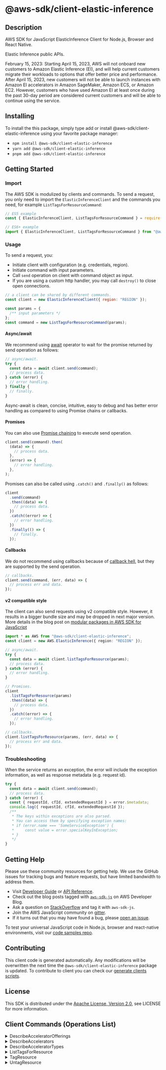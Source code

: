 <!-- generated file, do not edit directly -->

# @aws-sdk/client-elastic-inference

## Description

AWS SDK for JavaScript ElasticInference Client for Node.js, Browser and React Native.

<p>
Elastic Inference public APIs.
</p>
<p>
February 15, 2023: Starting April 15, 2023, AWS will not onboard new customers to Amazon Elastic Inference (EI), and will help current customers migrate their workloads to options that offer better price and performance.
After April 15, 2023, new customers will not be able to launch instances with Amazon EI accelerators in Amazon SageMaker, Amazon ECS, or Amazon EC2.
However, customers who have used Amazon EI at least once during the past 30-day period are considered current customers and will be able to continue using the service.
</p>

## Installing

To install the this package, simply type add or install @aws-sdk/client-elastic-inference
using your favorite package manager:

- `npm install @aws-sdk/client-elastic-inference`
- `yarn add @aws-sdk/client-elastic-inference`
- `pnpm add @aws-sdk/client-elastic-inference`

## Getting Started

### Import

The AWS SDK is modulized by clients and commands.
To send a request, you only need to import the `ElasticInferenceClient` and
the commands you need, for example `ListTagsForResourceCommand`:

```js
// ES5 example
const { ElasticInferenceClient, ListTagsForResourceCommand } = require("@aws-sdk/client-elastic-inference");
```

```ts
// ES6+ example
import { ElasticInferenceClient, ListTagsForResourceCommand } from "@aws-sdk/client-elastic-inference";
```

### Usage

To send a request, you:

- Initiate client with configuration (e.g. credentials, region).
- Initiate command with input parameters.
- Call `send` operation on client with command object as input.
- If you are using a custom http handler, you may call `destroy()` to close open connections.

```js
// a client can be shared by different commands.
const client = new ElasticInferenceClient({ region: "REGION" });

const params = {
  /** input parameters */
};
const command = new ListTagsForResourceCommand(params);
```

#### Async/await

We recommend using [await](https://developer.mozilla.org/en-US/docs/Web/JavaScript/Reference/Operators/await)
operator to wait for the promise returned by send operation as follows:

```js
// async/await.
try {
  const data = await client.send(command);
  // process data.
} catch (error) {
  // error handling.
} finally {
  // finally.
}
```

Async-await is clean, concise, intuitive, easy to debug and has better error handling
as compared to using Promise chains or callbacks.

#### Promises

You can also use [Promise chaining](https://developer.mozilla.org/en-US/docs/Web/JavaScript/Guide/Using_promises#chaining)
to execute send operation.

```js
client.send(command).then(
  (data) => {
    // process data.
  },
  (error) => {
    // error handling.
  },
);
```

Promises can also be called using `.catch()` and `.finally()` as follows:

```js
client
  .send(command)
  .then((data) => {
    // process data.
  })
  .catch((error) => {
    // error handling.
  })
  .finally(() => {
    // finally.
  });
```

#### Callbacks

We do not recommend using callbacks because of [callback hell](http://callbackhell.com/),
but they are supported by the send operation.

```js
// callbacks.
client.send(command, (err, data) => {
  // process err and data.
});
```

#### v2 compatible style

The client can also send requests using v2 compatible style.
However, it results in a bigger bundle size and may be dropped in next major version. More details in the blog post
on [modular packages in AWS SDK for JavaScript](https://aws.amazon.com/blogs/developer/modular-packages-in-aws-sdk-for-javascript/)

```ts
import * as AWS from "@aws-sdk/client-elastic-inference";
const client = new AWS.ElasticInference({ region: "REGION" });

// async/await.
try {
  const data = await client.listTagsForResource(params);
  // process data.
} catch (error) {
  // error handling.
}

// Promises.
client
  .listTagsForResource(params)
  .then((data) => {
    // process data.
  })
  .catch((error) => {
    // error handling.
  });

// callbacks.
client.listTagsForResource(params, (err, data) => {
  // process err and data.
});
```

### Troubleshooting

When the service returns an exception, the error will include the exception information,
as well as response metadata (e.g. request id).

```js
try {
  const data = await client.send(command);
  // process data.
} catch (error) {
  const { requestId, cfId, extendedRequestId } = error.$metadata;
  console.log({ requestId, cfId, extendedRequestId });
  /**
   * The keys within exceptions are also parsed.
   * You can access them by specifying exception names:
   * if (error.name === 'SomeServiceException') {
   *     const value = error.specialKeyInException;
   * }
   */
}
```

## Getting Help

Please use these community resources for getting help.
We use the GitHub issues for tracking bugs and feature requests, but have limited bandwidth to address them.

- Visit [Developer Guide](https://docs.aws.amazon.com/sdk-for-javascript/v3/developer-guide/welcome.html)
  or [API Reference](https://docs.aws.amazon.com/AWSJavaScriptSDK/v3/latest/index.html).
- Check out the blog posts tagged with [`aws-sdk-js`](https://aws.amazon.com/blogs/developer/tag/aws-sdk-js/)
  on AWS Developer Blog.
- Ask a question on [StackOverflow](https://stackoverflow.com/questions/tagged/aws-sdk-js) and tag it with `aws-sdk-js`.
- Join the AWS JavaScript community on [gitter](https://gitter.im/aws/aws-sdk-js-v3).
- If it turns out that you may have found a bug, please [open an issue](https://github.com/aws/aws-sdk-js-v3/issues/new/choose).

To test your universal JavaScript code in Node.js, browser and react-native environments,
visit our [code samples repo](https://github.com/aws-samples/aws-sdk-js-tests).

## Contributing

This client code is generated automatically. Any modifications will be overwritten the next time the `@aws-sdk/client-elastic-inference` package is updated.
To contribute to client you can check our [generate clients scripts](https://github.com/aws/aws-sdk-js-v3/tree/main/scripts/generate-clients).

## License

This SDK is distributed under the
[Apache License, Version 2.0](http://www.apache.org/licenses/LICENSE-2.0),
see LICENSE for more information.

## Client Commands (Operations List)

<details>
<summary>
DescribeAcceleratorOfferings
</summary>

[Command API Reference](https://docs.aws.amazon.com/AWSJavaScriptSDK/v3/latest/client/elastic-inference/command/DescribeAcceleratorOfferingsCommand/) / [Input](https://docs.aws.amazon.com/AWSJavaScriptSDK/v3/latest/Package/-aws-sdk-client-elastic-inference/Interface/DescribeAcceleratorOfferingsCommandInput/) / [Output](https://docs.aws.amazon.com/AWSJavaScriptSDK/v3/latest/Package/-aws-sdk-client-elastic-inference/Interface/DescribeAcceleratorOfferingsCommandOutput/)

</details>
<details>
<summary>
DescribeAccelerators
</summary>

[Command API Reference](https://docs.aws.amazon.com/AWSJavaScriptSDK/v3/latest/client/elastic-inference/command/DescribeAcceleratorsCommand/) / [Input](https://docs.aws.amazon.com/AWSJavaScriptSDK/v3/latest/Package/-aws-sdk-client-elastic-inference/Interface/DescribeAcceleratorsCommandInput/) / [Output](https://docs.aws.amazon.com/AWSJavaScriptSDK/v3/latest/Package/-aws-sdk-client-elastic-inference/Interface/DescribeAcceleratorsCommandOutput/)

</details>
<details>
<summary>
DescribeAcceleratorTypes
</summary>

[Command API Reference](https://docs.aws.amazon.com/AWSJavaScriptSDK/v3/latest/client/elastic-inference/command/DescribeAcceleratorTypesCommand/) / [Input](https://docs.aws.amazon.com/AWSJavaScriptSDK/v3/latest/Package/-aws-sdk-client-elastic-inference/Interface/DescribeAcceleratorTypesCommandInput/) / [Output](https://docs.aws.amazon.com/AWSJavaScriptSDK/v3/latest/Package/-aws-sdk-client-elastic-inference/Interface/DescribeAcceleratorTypesCommandOutput/)

</details>
<details>
<summary>
ListTagsForResource
</summary>

[Command API Reference](https://docs.aws.amazon.com/AWSJavaScriptSDK/v3/latest/client/elastic-inference/command/ListTagsForResourceCommand/) / [Input](https://docs.aws.amazon.com/AWSJavaScriptSDK/v3/latest/Package/-aws-sdk-client-elastic-inference/Interface/ListTagsForResourceCommandInput/) / [Output](https://docs.aws.amazon.com/AWSJavaScriptSDK/v3/latest/Package/-aws-sdk-client-elastic-inference/Interface/ListTagsForResourceCommandOutput/)

</details>
<details>
<summary>
TagResource
</summary>

[Command API Reference](https://docs.aws.amazon.com/AWSJavaScriptSDK/v3/latest/client/elastic-inference/command/TagResourceCommand/) / [Input](https://docs.aws.amazon.com/AWSJavaScriptSDK/v3/latest/Package/-aws-sdk-client-elastic-inference/Interface/TagResourceCommandInput/) / [Output](https://docs.aws.amazon.com/AWSJavaScriptSDK/v3/latest/Package/-aws-sdk-client-elastic-inference/Interface/TagResourceCommandOutput/)

</details>
<details>
<summary>
UntagResource
</summary>

[Command API Reference](https://docs.aws.amazon.com/AWSJavaScriptSDK/v3/latest/client/elastic-inference/command/UntagResourceCommand/) / [Input](https://docs.aws.amazon.com/AWSJavaScriptSDK/v3/latest/Package/-aws-sdk-client-elastic-inference/Interface/UntagResourceCommandInput/) / [Output](https://docs.aws.amazon.com/AWSJavaScriptSDK/v3/latest/Package/-aws-sdk-client-elastic-inference/Interface/UntagResourceCommandOutput/)

</details>
